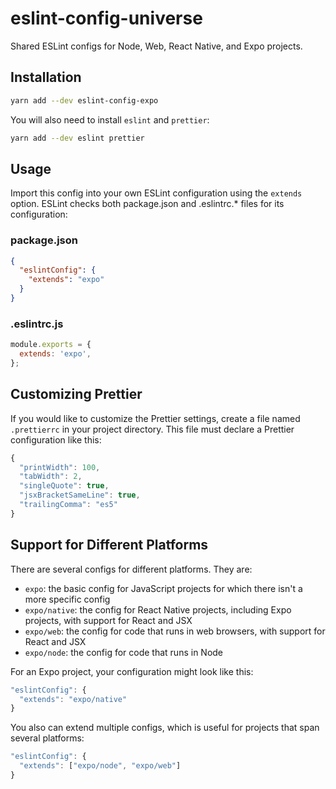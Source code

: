 # eslint-config-universe
Shared ESLint configs for Node, Web, React Native, and Expo projects.

## Installation

```sh
yarn add --dev eslint-config-expo
```

You will also need to install `eslint` and `prettier`:

```sh
yarn add --dev eslint prettier
```

## Usage

Import this config into your own ESLint configuration using the `extends` option. ESLint checks both package.json and .eslintrc.* files for its configuration:

### package.json
```json
{
  "eslintConfig": {
    "extends": "expo"
  }
}
```

### .eslintrc.js
```js
module.exports = {
  extends: 'expo',
};
```

## Customizing Prettier

If you would like to customize the Prettier settings, create a file named `.prettierrc` in your project directory. This file must declare a Prettier configuration like this:

```js
{
  "printWidth": 100,
  "tabWidth": 2,
  "singleQuote": true,
  "jsxBracketSameLine": true,
  "trailingComma": "es5"
}
```

## Support for Different Platforms

There are several configs for different platforms. They are:
* `expo`: the basic config for JavaScript projects for which there isn't a more specific config
* `expo/native`: the config for React Native projects, including Expo projects, with support for React and JSX
* `expo/web`: the config for code that runs in web browsers, with support for React and JSX
* `expo/node`: the config for code that runs in Node

For an Expo project, your configuration might look like this:

```js
"eslintConfig": {
  "extends": "expo/native"
}
```

You also can extend multiple configs, which is useful for projects that span several platforms:

```js
"eslintConfig": {
  "extends": ["expo/node", "expo/web"]
}
```
